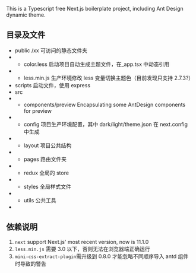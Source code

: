 
This is a Typescript free Next.js boilerplate project, including Ant Design dynamic theme.

## 目录及文件

- public /xx 可访问的静态文件夹
- - color.less 启动项目自动生成主题文件，在\_app.tsx 中动态引用
- - less.min.js 生产环境修改 less 变量切换主题色（目前发现只支持 2.7.3?）
- scripts 启动文件，使用 express
- src 
- - components/preview Encapsulating some AntDesign components for preview
- - config 项目生产环境配置，其中 dark/light/theme.json 在 next.config 中生成
- - layout 项目公共结构
- - pages 路由文件夹
- - redux 全局的 store
- - styles 全局样式文件
- - utils 公共工具
-

## 依赖说明

1. `next` support Next.js' most recent version, now is 11.1.0
2. `less.min.js` 需要 3.0 以下，否则无法在浏览器端正确运行
3. `mini-css-extract-plugin`需升级到 0.8.0 才能忽略不同顺序导入 antd 组件时导致的警告
